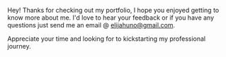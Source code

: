 Hey! Thanks for checking out my portfolio, I hope you enjoyed getting to know more about me. I'd love to hear your feedback or if you have any questions just send me an email @ elijahuno@gmail.com.

Appreciate your time and looking for to kickstarting my professional journey.
